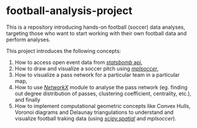 # football-analysis-project
This is a repository introducing hands-on football (soccer) data analyses, targeting those who want to start working with their own football data and perform analyses.

This project introduces the following concepts:
1. How to access open event data from [*statsbomb* api](https://github.com/statsbomb/open-data#:~:text=StatsBomb%20Open%20Data%20Welcome%20to%20the%20StatsBomb%20Open,encourage%20new%20research%20and%20analysis%20at%20all%20levels.),
2. How to draw and visualize a soccer pitch using [*mplsoccer*](https://mplsoccer.readthedocs.io/en/latest/index.html), 
3. How to visualize a pass network for a particular team in a particular map,
4. How to use [*NetworkX*](https://networkx.org/) module to analyse the pass network (eg. finding out degree distribution of passes, clustering coefficient, centrality, etc.), and finally
5. How to implement computational geometric concepts like Convex Hulls, Voronoi diagrams and Delaunay triangulations to understand and visualize football traking data (using [*scipy.spatial*](https://docs.scipy.org/doc/scipy/reference/spatial.html) and *mplsoccer*).


